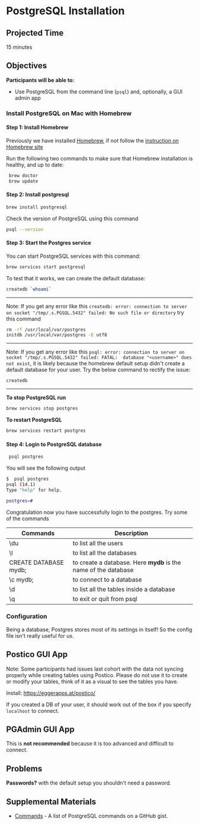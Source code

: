 # PostgreSQL Installation

## Projected Time

15 minutes

## Objectives

**Participants will be able to:**

- Use PostgreSQL from the command line (`psql`) and, optionally, a GUI admin app

### **Install PostgreSQL on Mac with Homebrew**

#### Step 1: Install Homebrew

Previously we have installed [Homebrew](/dev-tools/command-line-interface.md#installing-homebrew), if not follow the [instruction on Homebrew site](https://brew.sh/)

Run the following two commands to make sure that Homebrew installation is healthy, and up to date:

```bash
 brew doctor
 brew update
```

#### Step 2: Install postgresql

```bash
brew install postgresql
```

Check the version of PostgreSQL using this command

```bash
psql --version
```

#### Step 3: Start the Postgres service

You can start PostgreSQL services with this command:

```bash
brew services start postgresql
```

To test that it works, we can create the default database:

```bash
createdb `whoami`
```

---

Note: If you get any error like this `createdb: error: connection to server on socket "/tmp/.s.PGSQL.5432" failed: No such file or directory` try this command

```bash
rm -rf /usr/local/var/postgres
initdb /usr/local/var/postgres -E utf8
```

---

Note: If you get any error like this `psql: error: connection to server on socket "/tmp/.s.PGSQL.5432" failed: FATAL:  database "<username>" does not exist`, it is likely because the homebrew default setup didn't create a default database for your user. Try the below command to rectify the issue:

```bash
createdb
```

---

**To stop PostgreSQL run**

```bash
brew services stop postgres
```

**To restart PostgreSQL**

```bash
brew services restart postgres
```

#### Step 4: Login to PostgreSQL database

```bash
 psql postgres
```

You will see the following output

```bash
$  psql postgres
psql (14.1)
Type "help" for help.

postgres=#
```

Congratulation now you have successfully login to the postgres. Try some of the commands

| Commands              | Description                                                     |
| --------------------- | --------------------------------------------------------------- |
| \du                   | to list all the users                                           |
| \l                    | to list all the databases                                       |
| CREATE DATABASE mydb; | to create a database. Here **mydb** is the name of the database |
| \c mydb;              | to connect to a database                                        |
| \d                    | to list all the tables inside a database                        |
| \q                    | to exit or quit from psql                                       |

### Configuration

Being a database, Postgres stores most of its settings in itself! So the config file isn't really useful for us.

## Postico GUI App

Note: Some participants had issues last cohort with the data not syncing properly while creating tables using Postico. Please do not use it to create or modify your tables, think of it as a visual to see the tables you have.

Install: https://eggerapps.at/postico/

If you created a DB of your user, it should work out of the box if you specify `localhost` to connect.

## PGAdmin GUI App

This is **not recommended** because it is too advanced and difficult to connect.

## Problems

**Passwords?** with the default setup you shouldn't need a password.

## Supplemental Materials

- [Commands](https://gist.github.com/Kartones/dd3ff5ec5ea238d4c546) - A list of PostgreSQL commands on a GitHub gist.
